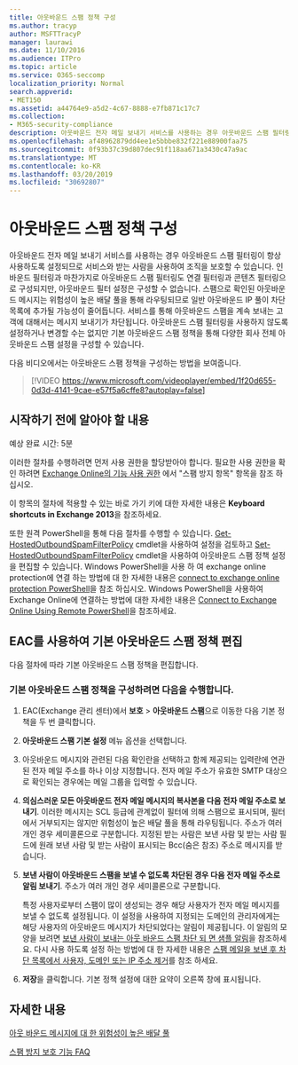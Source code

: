 ```yaml
---
title: 아웃바운드 스팸 정책 구성
ms.author: tracyp
author: MSFTTracyP
manager: laurawi
ms.date: 11/10/2016
ms.audience: ITPro
ms.topic: article
ms.service: O365-seccomp
localization_priority: Normal
search.appverid:
- MET150
ms.assetid: a44764e9-a5d2-4c67-8888-e7fb871c17c7
ms.collection:
- M365-security-compliance
description: 아웃바운드 전자 메일 보내기 서비스를 사용하는 경우 아웃바운드 스팸 필터링이 항상 사용하도록 설정되므로 서비스와 받는 사람을 사용하여 조직을 보호할 수 있습니다.
ms.openlocfilehash: af48962879dd4ee1e5bbbe832f221e88900faa75
ms.sourcegitcommit: 0f93b37c39d807dec91f118aa671a3430c47a9ac
ms.translationtype: MT
ms.contentlocale: ko-KR
ms.lasthandoff: 03/20/2019
ms.locfileid: "30692807"
---
```

# <a name="configure-the-outbound-spam-policy"></a>아웃바운드 스팸 정책 구성

아웃바운드 전자 메일 보내기 서비스를 사용하는 경우 아웃바운드 스팸 필터링이 항상 사용하도록 설정되므로 서비스와 받는 사람을 사용하여 조직을 보호할 수 있습니다. 인바운드 필터링과 마찬가지로 아웃바운드 스팸 필터링도 연결 필터링과 콘텐츠 필터링으로 구성되지만, 아웃바운드 필터 설정은 구성할 수 없습니다. 스팸으로 확인된 아웃바운드 메시지는 위험성이 높은 배달 풀을 통해 라우팅되므로 일반 아웃바운드 IP 풀이 차단 목록에 추가될 가능성이 줄어듭니다. 서비스를 통해 아웃바운드 스팸을 계속 보내는 고객에 대해서는 메시지 보내기가 차단됩니다. 아웃바운드 스팸 필터링을 사용하지 않도록 설정하거나 변경할 수는 없지만 기본 아웃바운드 스팸 정책을 통해 다양한 회사 전체 아웃바운드 스팸 설정을 구성할 수 있습니다. 
  
다음 비디오에서는 아웃바운드 스팸 정책을 구성하는 방법을 보여줍니다.
  
> [!VIDEO https://www.microsoft.com/videoplayer/embed/1f20d655-0d3d-4141-9cae-e57f5a6cffe8?autoplay=false]
  
## <a name="what-do-you-need-to-know-before-you-begin"></a>시작하기 전에 알아야 할 내용
<a name="sectionSection0"> </a>

예상 완료 시간: 5분
  
이러한 절차를 수행하려면 먼저 사용 권한을 할당받아야 합니다. 필요한 사용 권한을 확인 하려면 [Exchange Online의 기능 사용 권한](http://technet.microsoft.com/library/15073ce1-0917-403b-8839-02a2ebc96e16.aspx) 에서 "스팸 방지 항목" 항목을 참조 하십시오. 
  
이 항목의 절차에 적용할 수 있는 바로 가기 키에 대한 자세한 내용은 **Keyboard shortcuts in Exchange 2013**을 참조하세요.
  
또한 원격 PowerShell을 통해 다음 절차를 수행할 수 있습니다. [Get-HostedOutboundSpamFilterPolicy](http://technet.microsoft.com/library/8f15c83c-c10a-4d9d-b135-35321430bdc2.aspx) cmdlet을 사용하여 설정을 검토하고 [Set-HostedOutboundSpamFilterPolicy](http://technet.microsoft.com/library/665d1b04-d4b5-4a0e-811a-4e37096ccbfd.aspx) cmdlet을 사용하여 아웃바운드 스팸 정책 설정을 편집할 수 있습니다. Windows PowerShell을 사용 하 여 exchange online protection에 연결 하는 방법에 대 한 자세한 내용은 [connect to exchange online protection PowerShell](https://go.microsoft.com/fwlink/p/?linkid=627290)을 참조 하십시오. Windows PowerShell을 사용하여 Exchange Online에 연결하는 방법에 대한 자세한 내용은 [Connect to Exchange Online Using Remote PowerShell](https://go.microsoft.com/fwlink/p/?linkid=396554)을 참조하세요.
  
## <a name="use-the-eac-to-edit-the-default-outbound-spam-policy"></a>EAC를 사용하여 기본 아웃바운드 스팸 정책 편집
<a name="sectionSection1"> </a>

다음 절차에 따라 기본 아웃바운드 스팸 정책을 편집합니다.
  
### <a name="to-configure-the-default-outbound-spam-policy"></a>기본 아웃바운드 스팸 정책을 구성하려면 다음을 수행합니다.

1. EAC(Exchange 관리 센터)에서 **보호** \> **아웃바운드 스팸**으로 이동한 다음 기본 정책을 두 번 클릭합니다.
    
2. **아웃바운드 스팸 기본 설정** 메뉴 옵션을 선택합니다. 
    
3. 아웃바운드 메시지와 관련된 다음 확인란을 선택하고 함께 제공되는 입력란에 연관된 전자 메일 주소를 하나 이상 지정합니다. 전자 메일 주소가 유효한 SMTP 대상으로 확인되는 경우에는 메일 그룹을 입력할 수 있습니다.
    
1. **의심스러운 모든 아웃바운드 전자 메일 메시지의 복사본을 다음 전자 메일 주소로 보내기**. 이러한 메시지는 SCL 등급에 관계없이 필터에 의해 스팸으로 표시되며, 필터에서 거부되지는 않지만 위험성이 높은 배달 풀을 통해 라우팅됩니다. 주소가 여러 개인 경우 세미콜론으로 구분합니다. 지정된 받는 사람은 보낸 사람 및 받는 사람 필드에 원래 보낸 사람 및 받는 사람이 표시되는 Bcc(숨은 참조) 주소로 메시지를 받습니다.
    
2. **보낸 사람이 아웃바운드 스팸을 보낼 수 없도록 차단된 경우 다음 전자 메일 주소로 알림 보내기**. 주소가 여러 개인 경우 세미콜론으로 구분합니다.
    
    특정 사용자로부터 스팸이 많이 생성되는 경우 해당 사용자가 전자 메일 메시지를 보낼 수 없도록 설정됩니다. 이 설정을 사용하여 지정되는 도메인의 관리자에게는 해당 사용자의 아웃바운드 메시지가 차단되었다는 알림이 제공됩니다. 이 알림의 모양을 보려면 [보낸 사람이 보내는 아웃 바운드 스팸 차단 되 면 샘플 알림](sample-notification-when-a-sender-is-blocked-sending-outbound-spam.md)을 참조하세요. 다시 사용 하도록 설정 하는 방법에 대 한 자세한 내용은 [스팸 메일을 보낸 후 차단 목록에서 사용자, 도메인 또는 IP 주소 제거](http://technet.microsoft.com/library/712cfcc1-31e8-4e51-8561-b64258a8f1e5.aspx)를 참조 하세요.
    
4. **저장**을 클릭합니다. 기본 정책 설정에 대한 요약이 오른쪽 창에 표시됩니다.
    
## <a name="for-more-information"></a>자세한 내용
<a name="sectionSection2"> </a>

[아웃 바운드 메시지에 대 한 위험성이 높은 배달 풀](high-risk-delivery-pool-for-outbound-messages.md)
  
[스팸 방지 보호 기능 FAQ](anti-spam-protection-faq.md)
  

